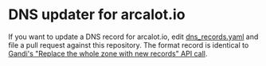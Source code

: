 # DNS updater for arcalot.io

If you want to update a DNS record for arcalot.io, edit [dns_records.yaml](dns_records.yaml) and file a pull request
against this repository. The format record is identical to [Gandi's "Replace the whole zone with new records" API call](https://api.gandi.net/docs/livedns/#put-v5-livedns-domains-fqdn-records). 